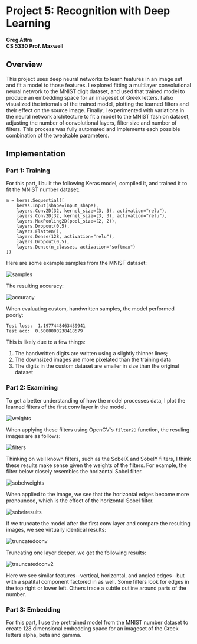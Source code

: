 # Project 5: Recognition with Deep Learning
**Greg Attra**<br>
**CS 5330 Prof. Maxwell**

## Overview

This project uses deep neural networks to learn features in an image set and fit a model to
those features. I explored fitting a multilayer convolutional neural network to the MNIST
digit dataset, and used that trained model to produce an embedding space for an imageset of Greek
letters. I also visualized the internals of the trained model, plotting the learned filters
and their effect on the source image. Finally, I experimented with variations in the neural network
architecture to fit a model to the MNIST fashion dataset, adjusting the number of convolutional layers,
filter size and number of filters. This process was fully automated and implements each possible
combination of the tweakable parameters.

## Implementation

### Part 1: Training

For this part, I built the following Keras model, compiled it, and trained it to fit the MNIST
number dataset:

```
m = keras.Sequential([
    keras.Input(shape=input_shape),
    layers.Conv2D(32, kernel_size=(3, 3), activation="relu"),
    layers.Conv2D(32, kernel_size=(3, 3), activation="relu"),
    layers.MaxPooling2D(pool_size=(2, 2)),
    layers.Dropout(0.5),
    layers.Flatten(),
    layers.Dense(128, activation="relu"),
    layers.Dropout(0.5),
    layers.Dense(n_classes, activation="softmax")
])
```

Here are some example samples from the MNIST dataset:

![samples](visuals/mnist/samples.png)

The resulting accuracy:

![accuracy](visuals/mnist/training.png)

When evaluating custom, handwritten samples, the model performed poorly:
```
Test loss:  1.1977448463439941
Test acc:  0.6000000238418579
```

This is likely due to a few things:
1. The handwritten digits are written using a slightly thinner lines;
2. The downsized images are more pixelated than the training data
3. The digits in the custom dataset are smaller in size than the original dataset


### Part 2: Examining

To get a better understanding of how the model processes data, I plot the learned filters
of the first conv layer in the model.

![weights](visuals/mnist/weights.png)

When applying these filters using OpenCV's `filter2D` function, the resuling images are as
follows:

![filters](visuals/mnist/filters.png)

Thinking on well known filters, such as the SobelX and SobelY filters, I think these results
make sense given the weights of the filters. For example, the filter below closely
resembles the horizontal Sobel filter.

![sobelweights](visuals/mnist/sobel_weights.png)

When applied to the image, we see that the horizontal
edges become more pronounced, which is the effect of the horizontal Sobel filter.

![sobelresults](visuals/mnist/sobel_result.png)

If we truncate the model after the first conv layer and compare the resulting images, we see
virtually identical results:

![truncatedconv](visuals/mnist/truncated_conv1.png)

Truncating one layer deeper, we get the following results:

![trauncatedconv2](visuals/mnist/truncated_conv2.png)

Here we see similar features--vertical, horizontal, and angled edges--but with a spatital
component factored in as well. Some filters look for edges in the top right or lower left.
Others trace a subtle outline around parts of the number.

### Part 3: Embedding

For this part, I use the pretrained model from the MNIST number dataset to create 128 dimensional
embedding space for an imageset of the Greek letters alpha, beta and gamma.